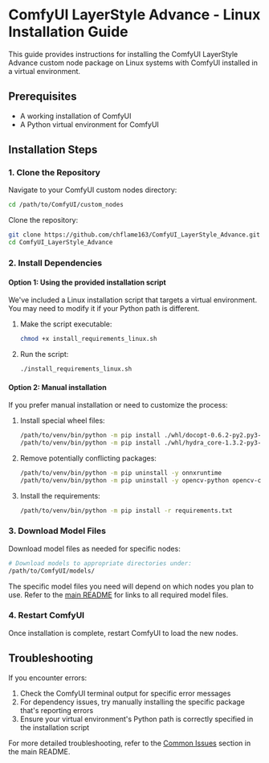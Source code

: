 # ComfyUI LayerStyle Advance - Linux Installation Guide

This guide provides instructions for installing the ComfyUI LayerStyle Advance custom node package on Linux systems with ComfyUI installed in a virtual environment.

## Prerequisites

- A working installation of ComfyUI
- A Python virtual environment for ComfyUI

## Installation Steps

### 1. Clone the Repository

Navigate to your ComfyUI custom nodes directory:

```bash
cd /path/to/ComfyUI/custom_nodes
```

Clone the repository:

```bash
git clone https://github.com/chflame163/ComfyUI_LayerStyle_Advance.git
cd ComfyUI_LayerStyle_Advance
```

### 2. Install Dependencies

#### Option 1: Using the provided installation script

We've included a Linux installation script that targets a virtual environment. You may need to modify it if your Python path is different.

1. Make the script executable:
   ```bash
   chmod +x install_requirements_linux.sh
   ```

2. Run the script:
   ```bash
   ./install_requirements_linux.sh
   ```

#### Option 2: Manual installation

If you prefer manual installation or need to customize the process:

1. Install special wheel files:
   ```bash
   /path/to/venv/bin/python -m pip install ./whl/docopt-0.6.2-py2.py3-none-any.whl
   /path/to/venv/bin/python -m pip install ./whl/hydra_core-1.3.2-py3-none-any.whl
   ```

2. Remove potentially conflicting packages:
   ```bash
   /path/to/venv/bin/python -m pip uninstall -y onnxruntime
   /path/to/venv/bin/python -m pip uninstall -y opencv-python opencv-contrib-python opencv-python-headless opencv-contrib-python-headless
   ```

3. Install the requirements:
   ```bash
   /path/to/venv/bin/python -m pip install -r requirements.txt
   ```

### 3. Download Model Files

Download model files as needed for specific nodes:

```bash
# Download models to appropriate directories under:
/path/to/ComfyUI/models/
```

The specific model files you need will depend on which nodes you plan to use. Refer to the [main README](https://github.com/chflame163/ComfyUI_LayerStyle_Advance#download-model-files) for links to all required model files.

### 4. Restart ComfyUI

Once installation is complete, restart ComfyUI to load the new nodes.

## Troubleshooting

If you encounter errors:

1. Check the ComfyUI terminal output for specific error messages
2. For dependency issues, try manually installing the specific package that's reporting errors
3. Ensure your virtual environment's Python path is correctly specified in the installation script

For more detailed troubleshooting, refer to the [Common Issues](https://github.com/chflame163/ComfyUI_LayerStyle_Advance#common-issues) section in the main README. 